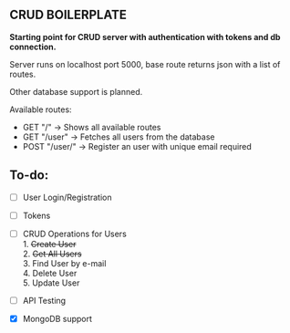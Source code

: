 CRUD BOILERPLATE
---
**Starting point for CRUD server with authentication with tokens and db connection.**

Server runs on localhost port 5000, base route returns json with a list of routes.

Other database support is planned.

Available routes:

- GET "/" -> Shows all available routes
- GET "/user" -> Fetches all users from the database
- POST "/user/" -> Register an user with unique email required

## To-do:
- [ ] User Login/Registration
- [ ] Tokens
- [ ] CRUD Operations for Users  <br> 1. ~~Create User~~ <br> 2. ~~Get All Users~~ <br> 3. Find User by e-mail <br> 4. Delete User <br> 5. Update User
- [ ] API Testing
- [x] MongoDB support

 